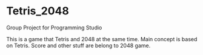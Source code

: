 # Tetris_2048
Group Project for Programming Studio

This is a game that Tetris and 2048 at the same time. Main concept is based on Tetris. Score and other stuff are belong to 2048 game. 
